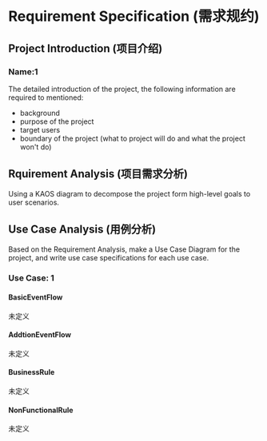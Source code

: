 # Requirement Specification (需求规约)

## Project Introduction (项目介绍)
### Name:1
The detailed introduction of the project, the following information are required to mentioned:

- background
- purpose of the project
- target users
- boundary of the project (what to project will do and what the project won't do)

## Rquirement Analysis (项目需求分析)

Using a KAOS diagram to decompose the project form high-level goals to user scenarios.

## Use Case Analysis (用例分析)

Based on the Requirement Analysis, make a Use Case Diagram for the project, and write use case specifications for each use case.

### Use Case: 1

#### BasicEventFlow

未定义

#### AddtionEventFlow

未定义

#### BusinessRule

未定义

#### NonFunctionalRule

未定义



